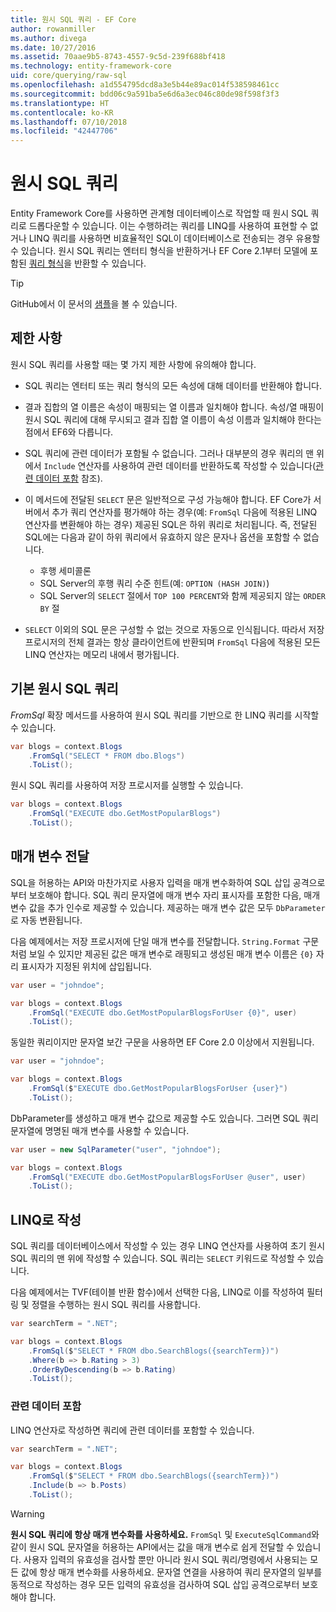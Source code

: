 ```yaml
---
title: 원시 SQL 쿼리 - EF Core
author: rowanmiller
ms.author: divega
ms.date: 10/27/2016
ms.assetid: 70aae9b5-8743-4557-9c5d-239f688bf418
ms.technology: entity-framework-core
uid: core/querying/raw-sql
ms.openlocfilehash: a1d554795dcd8a3e5b44e89ac014f538598461cc
ms.sourcegitcommit: bdd06c9a591ba5e6d6a3ec046c80de98f598f3f3
ms.translationtype: HT
ms.contentlocale: ko-KR
ms.lasthandoff: 07/10/2018
ms.locfileid: "42447706"
---
```

# <a name="raw-sql-queries"></a>원시 SQL 쿼리

Entity Framework Core를 사용하면 관계형 데이터베이스로 작업할 때 원시 SQL 쿼리로 드롭다운할 수 있습니다. 이는 수행하려는 쿼리를 LINQ를 사용하여 표현할 수 없거나 LINQ 쿼리를 사용하면 비효율적인 SQL이 데이터베이스로 전송되는 경우 유용할 수 있습니다. 원시 SQL 쿼리는 엔터티 형식을 반환하거나 EF Core 2.1부터 모델에 포함된 [쿼리 형식](xref:core/modeling/query-types)을 반환할 수 있습니다.

> [!TIP]  
> GitHub에서 이 문서의 [샘플](https://github.com/aspnet/EntityFramework.Docs/tree/master/samples/core/Querying)을 볼 수 있습니다.

## <a name="limitations"></a>제한 사항

원시 SQL 쿼리를 사용할 때는 몇 가지 제한 사항에 유의해야 합니다.

* SQL 쿼리는 엔터티 또는 쿼리 형식의 모든 속성에 대해 데이터를 반환해야 합니다.

* 결과 집합의 열 이름은 속성이 매핑되는 열 이름과 일치해야 합니다. 속성/열 매핑이 원시 SQL 쿼리에 대해 무시되고 결과 집합 열 이름이 속성 이름과 일치해야 한다는 점에서 EF6와 다릅니다.

* SQL 쿼리에 관련 데이터가 포함될 수 없습니다. 그러나 대부분의 경우 쿼리의 맨 위에서 `Include` 연산자를 사용하여 관련 데이터를 반환하도록 작성할 수 있습니다([관련 데이터 포함](#including-related-data) 참조).

* 이 메서드에 전달된 `SELECT` 문은 일반적으로 구성 가능해야 합니다. EF Core가 서버에서 추가 쿼리 연산자를 평가해야 하는 경우(예: `FromSql` 다음에 적용된 LINQ 연산자를 변환해야 하는 경우) 제공된 SQL은 하위 쿼리로 처리됩니다. 즉, 전달된 SQL에는 다음과 같이 하위 쿼리에서 유효하지 않은 문자나 옵션을 포함할 수 없습니다.
  * 후행 세미콜론
  * SQL Server의 후행 쿼리 수준 힌트(예: `OPTION (HASH JOIN)`)
  * SQL Server의 `SELECT` 절에서 `TOP 100 PERCENT`와 함께 제공되지 않는 `ORDER BY` 절

* `SELECT` 이외의 SQL 문은 구성할 수 없는 것으로 자동으로 인식됩니다. 따라서 저장 프로시저의 전체 결과는 항상 클라이언트에 반환되며 `FromSql` 다음에 적용된 모든 LINQ 연산자는 메모리 내에서 평가됩니다.

## <a name="basic-raw-sql-queries"></a>기본 원시 SQL 쿼리

*FromSql* 확장 메서드를 사용하여 원시 SQL 쿼리를 기반으로 한 LINQ 쿼리를 시작할 수 있습니다.

<!-- [!code-csharp[Main](samples/core/Querying/Querying/RawSQL/Sample.cs)] -->
``` csharp
var blogs = context.Blogs
    .FromSql("SELECT * FROM dbo.Blogs")
    .ToList();
```

원시 SQL 쿼리를 사용하여 저장 프로시저를 실행할 수 있습니다.

<!-- [!code-csharp[Main](samples/core/Querying/Querying/RawSQL/Sample.cs)] -->
``` csharp
var blogs = context.Blogs
    .FromSql("EXECUTE dbo.GetMostPopularBlogs")
    .ToList();
```

## <a name="passing-parameters"></a>매개 변수 전달

SQL을 허용하는 API와 마찬가지로 사용자 입력을 매개 변수화하여 SQL 삽입 공격으로부터 보호해야 합니다. SQL 쿼리 문자열에 매개 변수 자리 표시자를 포함한 다음, 매개 변수 값을 추가 인수로 제공할 수 있습니다. 제공하는 매개 변수 값은 모두 `DbParameter`로 자동 변환됩니다.

다음 예제에서는 저장 프로시저에 단일 매개 변수를 전달합니다. `String.Format` 구문처럼 보일 수 있지만 제공된 값은 매개 변수로 래핑되고 생성된 매개 변수 이름은 `{0}` 자리 표시자가 지정된 위치에 삽입됩니다.

<!-- [!code-csharp[Main](samples/core/Querying/Querying/RawSQL/Sample.cs)] -->
``` csharp
var user = "johndoe";

var blogs = context.Blogs
    .FromSql("EXECUTE dbo.GetMostPopularBlogsForUser {0}", user)
    .ToList();
```

동일한 쿼리이지만 문자열 보간 구문을 사용하면 EF Core 2.0 이상에서 지원됩니다.

<!-- [!code-csharp[Main](samples/core/Querying/Querying/RawSQL/Sample.cs)] -->
``` csharp
var user = "johndoe";

var blogs = context.Blogs
    .FromSql($"EXECUTE dbo.GetMostPopularBlogsForUser {user}")
    .ToList();
```

DbParameter를 생성하고 매개 변수 값으로 제공할 수도 있습니다. 그러면 SQL 쿼리 문자열에 명명된 매개 변수를 사용할 수 있습니다.

<!-- [!code-csharp[Main](samples/core/Querying/Querying/RawSQL/Sample.cs)] -->
``` csharp
var user = new SqlParameter("user", "johndoe");

var blogs = context.Blogs
    .FromSql("EXECUTE dbo.GetMostPopularBlogsForUser @user", user)
    .ToList();
```

## <a name="composing-with-linq"></a>LINQ로 작성

SQL 쿼리를 데이터베이스에서 작성할 수 있는 경우 LINQ 연산자를 사용하여 초기 원시 SQL 쿼리의 맨 위에 작성할 수 있습니다. SQL 쿼리는 `SELECT` 키워드로 작성할 수 있습니다.

다음 예제에서는 TVF(테이블 반환 함수)에서 선택한 다음, LINQ로 이를 작성하여 필터링 및 정렬을 수행하는 원시 SQL 쿼리를 사용합니다.

<!-- [!code-csharp[Main](samples/core/Querying/Querying/RawSQL/Sample.cs)] -->
``` csharp
var searchTerm = ".NET";

var blogs = context.Blogs
    .FromSql($"SELECT * FROM dbo.SearchBlogs({searchTerm})")
    .Where(b => b.Rating > 3)
    .OrderByDescending(b => b.Rating)
    .ToList();
```

### <a name="including-related-data"></a>관련 데이터 포함

LINQ 연산자로 작성하면 쿼리에 관련 데이터를 포함할 수 있습니다.

<!-- [!code-csharp[Main](samples/core/Querying/Querying/RawSQL/Sample.cs)] -->
``` csharp
var searchTerm = ".NET";

var blogs = context.Blogs
    .FromSql($"SELECT * FROM dbo.SearchBlogs({searchTerm})")
    .Include(b => b.Posts)
    .ToList();
```

> [!WARNING]  
> **원시 SQL 쿼리에 항상 매개 변수화를 사용하세요.** `FromSql` 및 `ExecuteSqlCommand`와 같이 원시 SQL 문자열을 허용하는 API에서는 값을 매개 변수로 쉽게 전달할 수 있습니다. 사용자 입력의 유효성을 검사할 뿐만 아니라 원시 SQL 쿼리/명령에서 사용되는 모든 값에 항상 매개 변수화를 사용하세요. 문자열 연결을 사용하여 쿼리 문자열의 일부를 동적으로 작성하는 경우 모든 입력의 유효성을 검사하여 SQL 삽입 공격으로부터 보호해야 합니다.
